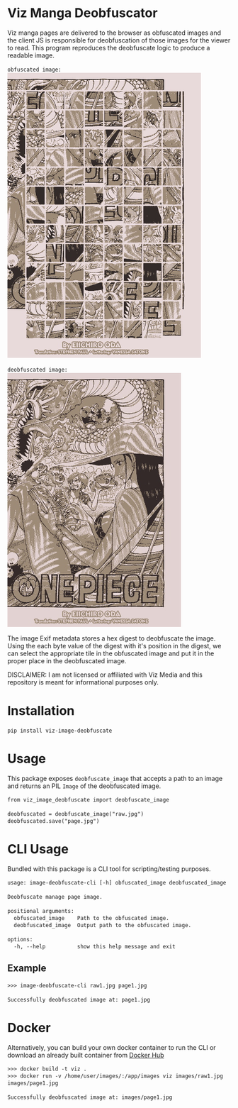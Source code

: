 # Viz Manga Deobfuscator

Viz manga pages are delivered to the browser as obfuscated images and the client JS is responsible for deobfuscation of those images for the viewer to read. This program reproduces the deobfuscate logic to produce a readable image.

`obfuscated image:`
![obfuscated image](https://raw.githubusercontent.com/minormending/viz-image-deobfuscate/main/images/raw1.jpg)

`deobfuscated image:`
![deobfuscated image](https://raw.githubusercontent.com/minormending/viz-image-deobfuscate/main/images/page1.jpg)

The image Exif metadata stores a hex digest to deobfuscate the image. Using the each byte value of the digest with it's position in the digest, we can select the appropriate tile in the obfuscated image and put it in the proper place in the deobfuscated image.  

DISCLAIMER: I am not licensed or affiliated with Viz Media and this repository is meant for informational purposes only.

# Installation 
```
pip install viz-image-deobfuscate 
```

# Usage
This package exposes `deobfuscate_image` that accepts a path to an image and returns an PIL `Image` of the deobfuscated image.

```
from viz_image_deobfuscate import deobfuscate_image

deobfuscated = deobfuscate_image("raw.jpg")
deobfuscated.save("page.jpg")
```

# CLI Usage
Bundled with this package is a CLI tool for scripting/testing purposes.

```
usage: image-deobfuscate-cli [-h] obfuscated_image deobfuscated_image

Deobfuscate manage page image.

positional arguments:
  obfuscated_image    Path to the obfuscated image.
  deobfuscated_image  Output path to the obfuscated image.

options:
  -h, --help          show this help message and exit
```

## Example
```
>>> image-deobfuscate-cli raw1.jpg page1.jpg

Successfully deobfuscated image at: page1.jpg
```

# Docker
Alternatively, you can build your own docker container to run the CLI or download an already built container from [Docker Hub](https://hub.docker.com/r/minormending/viz-image-deobfuscate)

```
>>> docker build -t viz .
>>> docker run -v /home/user/images/:/app/images viz images/raw1.jpg images/page1.jpg

Successfully deobfuscated image at: images/page1.jpg
```